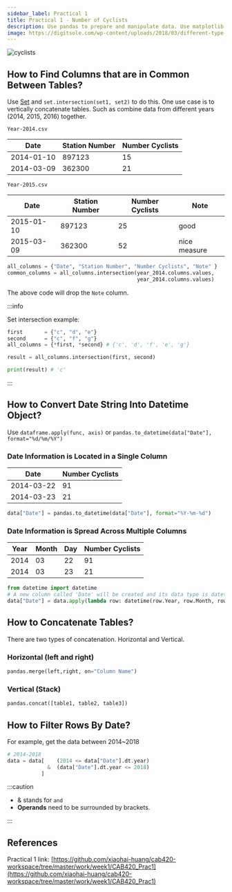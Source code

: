 ```yaml
---
sidebar_label: Practical 1
title: Practical 1 - Number of Cyclists
description: Use pandas to prepare and manipulate data. Use matplotlib to visualize data. Use statsmodel to train a linear regression model, and improve the model by analysing its performance.
image: https://digitsole.com/wp-content/uploads/2018/03/different-type-cyclists.jpg
---
```


![cyclists](https://digitsole.com/wp-content/uploads/2018/03/different-type-cyclists.jpg)

## How to Find Columns that are in Common Between Tables?

Use [Set](https://www.w3schools.com/python/ref_set_intersection.asp) and `set.intersection(set1, set2)` to do this. One use case is to vertically concatenate tables. Such as combine data from different years (2014, 2015, 2016) together.

`Year-2014.csv`

| Date       | Station Number | Number Cyclists |
| ---------- | -------------- | --------------- |
| 2014-01-10 | 897123         | 15              |
| 2014-03-09 | 362300         | 21              |

`Year-2015.csv`

| Date       | Station Number | Number Cyclists | Note         |
| ---------- | -------------- | --------------- | ------------ |
| 2015-01-10 | 897123         | 25              | good         |
| 2015-03-09 | 362300         | 52              | nice measure |

```python
all_columns = {"Date", "Station Number", "Number Cyclists", "Note" }
common_columns = all_columns.intersection(year_2014.columns.values,
                                          year_2014.columns.values)
```

The above code will drop the `Note` column.

:::info

Set intersection example:

```python
first       = {"c", "d", "e"}
second      = {"c", "f", "g"}
all_columns = {*first, *second} # {'c', 'd', 'f', 'e', 'g'}

result = all_columns.intersection(first, second)

print(result) # 'c'
```

:::

## How to Convert Date String Into Datetime Object?

Use `dataframe.apply(func, axis)` or `pandas.to_datetime(data["Date"], format="%d/%m/%Y")`

### Date Information is Located in a Single Column

| Date       | Number Cyclists |
| ---------- | --------------- |
| 2014-03-22 | 91              |
| 2014-03-23 | 21              |

```python
data["Date"] = pandas.to_datetime(data["Date"], format="%Y-%m-%d")
```

### Date Information is Spread Across Multiple Columns

| Year | Month | Day | Number Cyclists |
| ---- | ----- | --- | --------------- |
| 2014 | 03    | 22  | 91              |
| 2014 | 03    | 23  | 21              |

```python
from datetime import datetime
# A new column called 'Date' will be created and its data type is datetime64
data["Date"] = data.apply(lambda row: datetime(row.Year, row.Month, row.Day), axis = 1)
```

## How to Concatenate Tables?

There are two types of concatenation. Horizontal and Vertical.

### Horizontal (left and right)

```python
pandas.merge(left,right, on="Column Name")
```

### Vertical (Stack)

```python
pandas.concat([table1, table2, table3])
```

## How to Filter Rows By Date?

For example, get the data between 2014~2018

```python
# 2014-2018
data = data[    (2014 <= data["Date"].dt.year)
             &  (data["Date"].dt.year <= 2018)
           ]
```

:::caution

- & stands for `and`
- **Operands** need to be surrounded by brackets.

:::

## References

Practical 1 link: [https://github.com/xiaohai-huang/cab420-workspace/tree/master/work/week1/CAB420_Prac1](https://github.com/xiaohai-huang/cab420-workspace/tree/master/work/week1/CAB420_Prac1)
